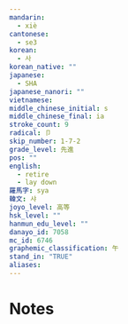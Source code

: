 ```yaml
---
mandarin:
  - xiè
cantonese:
  - se3
korean:
  - 사
korean_native: ""
japanese:
  - SHA
japanese_nanori: ""
vietnamese:
middle_chinese_initial: s
middle_chinese_final: ia
stroke_count: 9
radical: 卩
skip_number: 1-7-2
grade_level: 先進
pos: ""
english:
  - retire
  - lay down
羅馬字: sya
韓文: 샤
joyo_level: 高等
hsk_level: ""
hanmun_edu_level: ""
danayo_id: 7058
mc_id: 6746
graphemic_classification: 午
stand_in: "TRUE"
aliases:
---
```


# Notes
